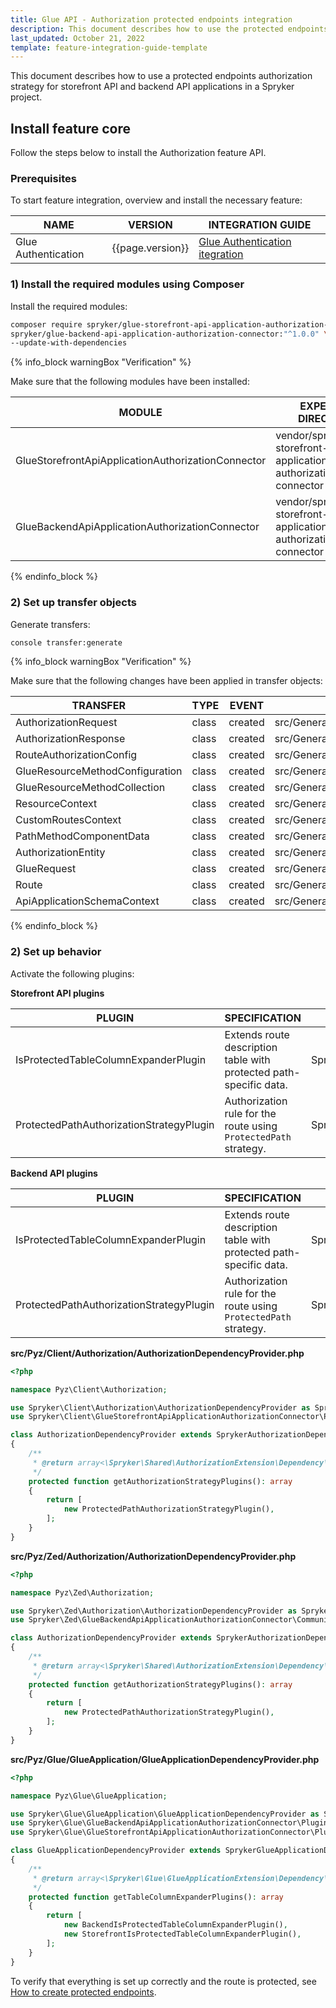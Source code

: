 ```yaml
---
title: Glue API - Authorization protected endpoints integration
description: This document describes how to use the protected endpoints authorization strategy for storefront API and backend API applications in a Spryker project.
last_updated: October 21, 2022
template: feature-integration-guide-template
---
```


This document describes how to use a protected endpoints authorization strategy for storefront API and backend API applications in a Spryker project.

## Install feature core

Follow the steps below to install the Authorization feature API.

### Prerequisites

To start feature integration, overview and install the necessary feature:

| NAME           | VERSION           | INTEGRATION GUIDE |
| -------------- | ----------------- | ----------------- |
| Glue Authentication | {{page.version}} | [Glue Authentication itegration](/docs/scos/dev/feature-integration-guides/{{page.version}}/glue-api/glue-backend-api/glue-api-authentication-integration.html) |

### 1) Install the required modules using Composer

Install the required modules:

```bash
composer require spryker/glue-storefront-api-application-authorization-connector:"^1.0.0" \
spryker/glue-backend-api-application-authorization-connector:"^1.0.0" \
--update-with-dependencies
```

{% info_block warningBox "Verification" %}

Make sure that the following modules have been installed:

| MODULE | EXPECTED DIRECTORY |
| --- | --- |
| GlueStorefrontApiApplicationAuthorizationConnector | vendor/spryker/glue-storefront-api-application-authorization-connector|
| GlueBackendApiApplicationAuthorizationConnector | vendor/spryker/glue-storefront-api-application-authorization-connector|

{% endinfo_block %}

### 2) Set up transfer objects

Generate transfers:

```bash
console transfer:generate
```

{% info_block warningBox "Verification" %}

Make sure that the following changes have been applied in transfer objects:

| TRANSFER | TYPE | EVENT | PATH |
| --- | --- | --- | --- |
| AuthorizationRequest | class | created | src/Generated/Shared/Transfer/AuthorizationRequestTransfer.php |
| AuthorizationResponse | class | created | src/Generated/Shared/Transfer/AuthorizationResponseTransfer.php |
| RouteAuthorizationConfig | class | created | src/Generated/Shared/Transfer/RouteAuthorizationConfigTransfer.php |
| GlueResourceMethodConfiguration | class | created | src/Generated/Shared/Transfer/GlueResourceMethodConfigurationTransfer.php |
| GlueResourceMethodCollection | class | created | src/Generated/Shared/Transfer/GlueResourceMethodCollectionTransfer.php |
| ResourceContext | class | created | src/Generated/Shared/Transfer/ResourceContextTransfer.php |
| CustomRoutesContext | class | created | src/Generated/Shared/Transfer/CustomRoutesContextTransfer.php |
| PathMethodComponentData | class | created | src/Generated/Shared/Transfer/PathMethodComponentDataTransfer.php |
| AuthorizationEntity | class | created | src/Generated/Shared/Transfer/AuthorizationEntityTransfer.php |
| GlueRequest | class | created | src/Generated/Shared/Transfer/GlueRequestTransfer.php |
| Route | class | created | src/Generated/Shared/Transfer/RouteTransfer.php |
| ApiApplicationSchemaContext | class | created | src/Generated/Shared/Transfer/ApiApplicationSchemaContextTransfer.php |

{% endinfo_block %}

### 2) Set up behavior

Activate the following plugins:

**Storefront API plugins**

| PLUGIN | SPECIFICATION                                                                        | NAMESPACE                                                                                            |
| --- |--------------------------------------------------------------------------------------|------------------------------------------------------------------------------------------------------|
| IsProtectedTableColumnExpanderPlugin | Extends route description table with protected path-specific data.                              | Spryker\\Glue\\GlueStorefrontApiApplicationAuthorizationConnector\\Plugin\\GlueApplication           |
| ProtectedPathAuthorizationStrategyPlugin | Authorization rule for the route using `ProtectedPath` strategy.                     | Spryker\\Client\\GlueStorefrontApiApplicationAuthorizationConnector\\Plugin\\Authorization                                         |

**Backend API plugins**

| PLUGIN | SPECIFICATION | NAMESPACE                                                                                         |
| --- | --- |---------------------------------------------------------------------------------------------------|
| IsProtectedTableColumnExpanderPlugin | Extends route description table with protected path-specific data. | Spryker\\Glue\\GlueBackendApiApplicationAuthorizationConnector\\Plugin\\GlueApplication           |
| ProtectedPathAuthorizationStrategyPlugin | Authorization rule for the route using `ProtectedPath` strategy.  | Spryker\\Zed\\GlueBackendApiApplicationAuthorizationConnector\\Communication\\Plugin\\Authorization                                            |

**src/Pyz/Client/Authorization/AuthorizationDependencyProvider.php**

```php
<?php

namespace Pyz\Client\Authorization;

use Spryker\Client\Authorization\AuthorizationDependencyProvider as SprykerAuthorizationDependencyProvider;
use Spryker\Client\GlueStorefrontApiApplicationAuthorizationConnector\Plugin\Authorization\ProtectedPathAuthorizationStrategyPlugin;

class AuthorizationDependencyProvider extends SprykerAuthorizationDependencyProvider
{
    /**
     * @return array<\Spryker\Shared\AuthorizationExtension\Dependency\Plugin\AuthorizationStrategyPluginInterface>
     */
    protected function getAuthorizationStrategyPlugins(): array
    {
        return [
            new ProtectedPathAuthorizationStrategyPlugin(),
        ];
    }
}
```

**src/Pyz/Zed/Authorization/AuthorizationDependencyProvider.php**

```php
<?php

namespace Pyz\Zed\Authorization;

use Spryker\Zed\Authorization\AuthorizationDependencyProvider as SprykerAuthorizationDependencyProvider;
use Spryker\Zed\GlueBackendApiApplicationAuthorizationConnector\Communication\Plugin\Authorization\ProtectedPathAuthorizationStrategyPlugin;

class AuthorizationDependencyProvider extends SprykerAuthorizationDependencyProvider
{
    /**
     * @return array<\Spryker\Shared\AuthorizationExtension\Dependency\Plugin\AuthorizationStrategyPluginInterface>
     */
    protected function getAuthorizationStrategyPlugins(): array
    {
        return [
            new ProtectedPathAuthorizationStrategyPlugin(),
        ];
    }
}
```

**src/Pyz/Glue/GlueApplication/GlueApplicationDependencyProvider.php**

```php
<?php

namespace Pyz\Glue\GlueApplication;

use Spryker\Glue\GlueApplication\GlueApplicationDependencyProvider as SprykerGlueApplicationDependencyProvider;
use Spryker\Glue\GlueBackendApiApplicationAuthorizationConnector\Plugin\GlueApplication\IsProtectedTableColumnExpanderPlugin as BackendIsProtectedTableColumnExpanderPlugin;
use Spryker\Glue\GlueStorefrontApiApplicationAuthorizationConnector\Plugin\GlueApplication\IsProtectedTableColumnExpanderPlugin as StorefrontIsProtectedTableColumnExpanderPlugin;

class GlueApplicationDependencyProvider extends SprykerGlueApplicationDependencyProvider
{
    /**
     * @return array<\Spryker\Glue\GlueApplicationExtension\Dependency\Plugin\TableColumnExpanderPluginInterface>
     */
    protected function getTableColumnExpanderPlugins(): array
    {
        return [
            new BackendIsProtectedTableColumnExpanderPlugin(),
            new StorefrontIsProtectedTableColumnExpanderPlugin(),
        ];
    }
}
```

To verify that everything is set up correctly and the route is protected, see [How to create protected endpoints](/docs/scos/dev/glue-api-guides/{{page.version}}/glue-backend-api/how-to-guides/how-to-create-protected-endpoints.html).
